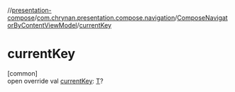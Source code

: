 //[presentation-compose](../../../index.md)/[com.chrynan.presentation.compose.navigation](../index.md)/[ComposeNavigatorByContentViewModel](index.md)/[currentKey](current-key.md)

# currentKey

[common]\
open override val [currentKey](current-key.md): [T](index.md)?
